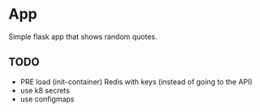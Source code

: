 # App

Simple flask app that shows random quotes.


## TODO

- PRE load (init-container) Redis with keys (instead of going to the API)
- use k8 secrets
- use configmaps